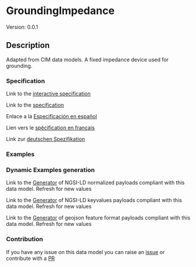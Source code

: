 # GroundingImpedance
Version: 0.0.1

## Description 

Adapted from CIM data models. A fixed impedance device used for grounding.
### Specification

Link to the [interactive specification](https://swagger.lab.fiware.org/?url=https://smart-data-models.github.io/dataModel.EnergyCIM/GroundingImpedance/swagger.yaml)

Link to the [specification](https://github.com/smart-data-models/dataModel.EnergyCIM/blob/master/GroundingImpedance/doc/spec.md)

Enlace a la [Especificación en español](https://github.com/smart-data-models/dataModel.EnergyCIM/blob/master/GroundingImpedance/doc/spec_ES.md)

Lien vers le [spécification en français](https://github.com/smart-data-models/dataModel.EnergyCIM/blob/master/GroundingImpedance/doc/spec_FR.md)

Link zur [deutschen Spezifikation](https://github.com/smart-data-models/dataModel.EnergyCIM/blob/master/GroundingImpedance/doc/spec_DE.md)
### Examples
### Dynamic Examples generation

Link to the [Generator](https://smartdatamodels.org/extra/ngsi-ld_generator.php?schemaUrl=https://raw.githubusercontent.com/smart-data-models/dataModel.EnergyCIM/master/GroundingImpedance/schema.json&email=info@smartdatamodels.org) of NGSI-LD normalized payloads compliant with this data model. Refresh for new values

Link to the [Generator](https://smartdatamodels.org/extra/ngsi-ld_generator_keyvalues.php?schemaUrl=https://raw.githubusercontent.com/smart-data-models/dataModel.EnergyCIM/master/GroundingImpedance/schema.json&email=info@smartdatamodels.org) of NGSI-LD keyvalues payloads compliant with this data model. Refresh for new values

Link to the [Generator](https://smartdatamodels.org/extra/geojson_features_generator.php?schemaUrl=https://raw.githubusercontent.com/smart-data-models/dataModel.EnergyCIM/master/GroundingImpedance/schema.json&email=info@smartdatamodels.org) of geojson feature format payloads compliant with this data model. Refresh for new values
### Contribution

 If you have any issue on this data model you can raise an [issue](https://github.com/smart-data-models/dataModel.EnergyCIM/issues)  or contribute with a [PR](https://github.com/smart-data-models/dataModel.EnergyCIM/pulls)
